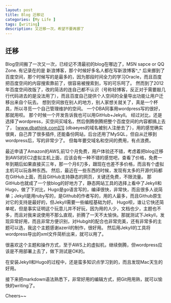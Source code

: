 ```yaml
---
layout: post
title: Blog 迁移记
categories: [My Life ]
tags: [writing]
description: 又迁移一次，希望不要再挪了
---
```


## 迁移

Blog空间搬了一次又一次，已经记不清最初的blog在哪边了，MSN sapce or QQ Zone. 有记录在的是 新浪博客，那个时候好多名人都在写新浪博客^\_^ 后来挪到了百度空间，那个时候写的是最多的，因为那段时间全力的学习Oracle，而且百度把百度空间的内容搜索靠前了，很容易被搜索到，写的可乐呵了。 然而到了2012年百度空间改版了，改的简洁的连自己都不认识（号称轻博客，反正对于需要敲几行代码进去的是没法用了），而且百度自己提供个人空间的全量导出功能让用户迁移出来自个玩去。  想到空间放在别人的地方，别人家想关就关了，真是一个杯具，所以寻觅一个自己管理维护的空间。 一个DBA同事用wordpress写的很好，那就用呗。 那个时候一个开发告诉我也可以用GitHub+Jekyll。 经过对比，还是选择了wordpress，买空间买域名，然后倒腾倒腾把整个百度空间的内容都搞上去了， [www.dbathink.com][1] (dbaeyes的域名被别人注册去了），用的感觉确实很爽，自己弄了很多插件, 还能备份网站，后台还用了MySQL，但自从迁移到wordpress后，写的非常少了。 但每年要交域名和空间的费用，有点浪费。 

最近申请了Amazon的AWS,前12个月免费，用户体验还不错，考虑着把blog迁移到AWS的EC2虚拟主机上面，应该会有一种不错的感觉吧，查看了价格，免费一年到期后如果直接买三年，那一个月6刀多，跟现在也差不多价格，而且有个虚拟主机可以玩各种东西。 然后，最近在一些东西的时候，发现有太多的开源代码都在GitHub上面，而且GitHub支持静态的网页，关键还免费，不限流量。 那GitHub也就成了一个放blog的好地方了，静态网站工具的选择上看中了Jekyll和Hugo，做了下对比，Hugo是go语言写的，编译很快，非常快，而且很多人说简单；Jekyll是用ruby写的，是Github的作者写的，用的人最多，而且Github原生对它的支持是最好的，但Jekyll需要一些编程基础为好。 Hugo呗，谁让它快还简单呢，但是事实证明这个玩意儿并不好玩，因为用的人少，文档也少，主题也不多，而且对我来说使用不那么直观，折腾了一天不太愉快。那就测试下Jekyll，发现异常好用，而且非常方便识别，对Hubgit的配合也非常完美，还有非常多的主题可以选，我这个主题感谢azeril的制作，很好用。 然后用Jekyll的工具将wordpress导出的xml文件简析出来，就可以用了。 

很喜欢这个主题和操作方式，至于AWS上的虚拟机，继续倒腾，但wordpress应该是不用部署上去了，做下测试是OK的。 

在安装Jekyll和Hugo的过程中，还是蛮多知识点学习到的，而且发现Mac天生的好用。 

接下来把markdown语法熟悉下，非常好用的编辑方式，把Git用用熟，就可以愉快的writing了。

Cheers\~\~

[1]:	http://www.dbathink.com